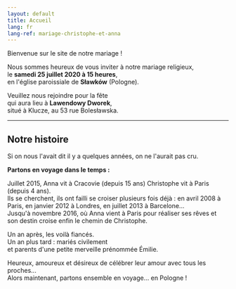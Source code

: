 ```yaml
---
layout: default
title: Accueil
lang: fr
lang-ref: mariage-christophe-et-anna
---
```


<div class="row">
  <div class="col-12 text-center">
    <p>Bienvenue sur le site de notre mariage !</p>
    <p>Nous sommes heureux de vous inviter à notre mariage religieux,<br />
      le <strong>samedi 25 juillet 2020 à 15 heures</strong>,<br />
    en l'église paroissiale de <strong>Sławków</strong> (Pologne).</p>
    <p>Veuillez nous rejoindre pour la fête<br />
    qui aura lieu à <strong>Lawendowy Dworek</strong>,<br />
    situé à Klucze, au 53 rue Bolesławska.</p>
    <hr>
    <h2>Notre histoire</h2>
    <p>Si on nous l'avait dit il y a quelques années, on ne l'aurait pas cru.</p>
    <p><strong>Partons en voyage dans le temps :</strong></p>
    <p>Juillet 2015, Anna vit à Cracovie (depuis 15 ans)
      Christophe vit à Paris (depuis 4 ans).<br />
    Ils se cherchent, ils ont failli se croiser plusieurs fois déjà : 
    en avril 2008 à Paris, en janvier 2012 à Londres, en juillet 2013 à Barcelone...<br />
    Jusqu'à novembre 2016, où Anna vient à Paris pour réaliser ses rêves 
    et son destin croise enfin le chemin de Christophe.<br /></p>
    <p>Un an après, les voilà fiancés.<br /> 
    Un an plus tard : mariés civilement<br />
    et parents d'une petite merveille prénommée Émilie.</p>
    <p>Heureux, amoureux et désireux de célébrer leur amour avec tous les proches...<br/>
    Alors maintenant, partons ensemble en voyage... en Pologne !</p>
  </div>
</div>


